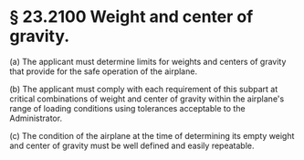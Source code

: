 # § 23.2100   Weight and center of gravity.

(a) The applicant must determine limits for weights and centers of gravity that provide for the safe operation of the airplane.


(b) The applicant must comply with each requirement of this subpart at critical combinations of weight and center of gravity within the airplane's range of loading conditions using tolerances acceptable to the Administrator.


(c) The condition of the airplane at the time of determining its empty weight and center of gravity must be well defined and easily repeatable.




